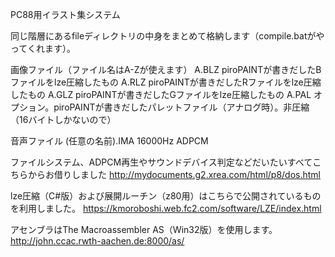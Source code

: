 PC88用イラスト集システム

同じ階層にあるfileディレクトリの中身をまとめて格納します（compile.batがやってくれます）。

画像ファイル（ファイル名はA-Zが使えます）
A.BLZ  piroPAINTが書きだしたBファイルをlze圧縮したもの
A.RLZ  piroPAINTが書きだしたRファイルをlze圧縮したもの
A.GLZ  piroPAINTが書きだしたGファイルをlze圧縮したもの
A.PAL  オプション。piroPAINTが書きだしたパレットファイル（アナログ時）。非圧縮（16バイトしかないので） 

音声ファイル
(任意の名前).IMA  16000Hz ADPCM 


ファイルシステム、ADPCM再生やサウンドデバイス判定などだいたいすべてこちらからお借りしました
http://mydocuments.g2.xrea.com/html/p8/dos.html

lze圧縮（C#版）および展開ルーチン（z80用）はこちらで公開されているものを利用しました。
https://kmoroboshi.web.fc2.com/software/LZE/index.html

アセンブラはThe Macroassembler AS（Win32版）を使用します。
http://john.ccac.rwth-aachen.de:8000/as/

